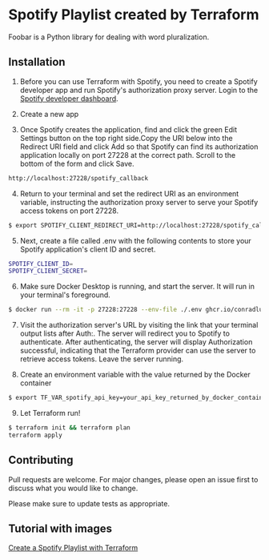 # Spotify Playlist created by Terraform

Foobar is a Python library for dealing with word pluralization.

## Installation

1. Before you can use Terraform with Spotify, you need to create a Spotify developer app and run Spotify's authorization proxy server. Login to the [Spotify developer dashboard](https://developer.spotify.com/dashboard/login).

2. Create a new app

3. Once Spotify creates the application, find and click the green Edit Settings button on the top right side.Copy the URI below into the Redirect URI field and click Add so that Spotify can find its authorization application locally on port 27228 at the correct path. Scroll to the bottom of the form and click Save. 

```bash
http://localhost:27228/spotify_callback
```

4. Return to your terminal and set the redirect URI as an environment variable, instructing the authorization proxy server to serve your Spotify access tokens on port 27228.

```bash
$ export SPOTIFY_CLIENT_REDIRECT_URI=http://localhost:27228/spotify_callback
```

5. Next, create a file called .env with the following contents to store your Spotify application's client ID and secret.

```bash
SPOTIFY_CLIENT_ID=
SPOTIFY_CLIENT_SECRET=
```

6. Make sure Docker Desktop is running, and start the server. It will run in your terminal's foreground.

```bash
$ docker run --rm -it -p 27228:27228 --env-file ./.env ghcr.io/conradludgate/spotify-auth-proxy
```

7. Visit the authorization server's URL by visiting the link that your terminal output lists after Auth:.
The server will redirect you to Spotify to authenticate. After authenticating, the server will display Authorization successful, indicating that the Terraform provider can use the server to retrieve access tokens. Leave the server running.

8. Create an environment variable with the value returned by the Docker container
```bash
$ export TF_VAR_spotify_api_key=your_api_key_returned_by_docker_container
```
9. Let Terraform run!
```bash
$ terraform init && terraform plan
terraform apply
```

## Contributing
Pull requests are welcome. For major changes, please open an issue first to discuss what you would like to change.

Please make sure to update tests as appropriate.

## Tutorial with images
[Create a Spotify Playlist with Terraform](https://learn.hashicorp.com/tutorials/terraform/spotify-playlist)